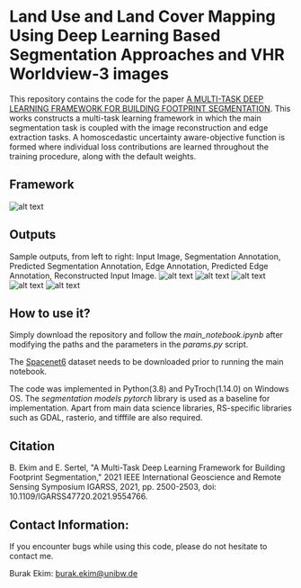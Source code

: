 # Land Use and Land Cover Mapping Using Deep Learning Based Segmentation Approaches and VHR Worldview-3 images
This repository contains the code for the paper [A MULTI-TASK DEEP LEARNING FRAMEWORK FOR BUILDING FOOTPRINT SEGMENTATION](https://ieeexplore.ieee.org/document/9554766). This works constructs a multi-task learning framework in which the main segmentation task is coupled with the image reconstruction and edge extraction tasks. A homoscedastic uncertainty aware-objective function is formed where individual loss contributions are learned throughout the training procedure, along with the default weights.   


Framework
---------------------
![alt text](ims/motiv.png)


Outputs
---------------------

Sample outputs, from left to right: Input Image, Segmentation Annotation, Predicted Segmentation Annotation, Edge Annotation, Predicted Edge Annotation, Reconstructed Input Image.
![alt text](ims/1.png)
![alt text](ims/2.png)
![alt text](ims/3.png)
![alt text](ims/4.png)
![alt text](ims/5.png)


How to use it?
---------------------

Simply download the repository and follow the *main_notebook.ipynb* after modifying the paths and the parameters in the *params.py* script.

The [Spacenet6](https://arxiv.org/abs/2004.06500) dataset needs to be downloaded prior to running the main notebook. 

The code was implemented in Python(3.8) and PyTroch(1.14.0) on Windows OS. The *segmentation models pytorch* library is used as a baseline for implementation. Apart from main data science libraries, RS-specific libraries such as GDAL, rasterio, and tifffile are also required.

Citation
---------------------

B. Ekim and E. Sertel, "A Multi-Task Deep Learning Framework for Building Footprint Segmentation," 2021 IEEE International Geoscience and Remote Sensing Symposium IGARSS, 2021, pp. 2500-2503, doi: 10.1109/IGARSS47720.2021.9554766.


Contact Information:
--------------------

If you encounter bugs while using this code, please do not hesitate to contact me.

Burak Ekim: burak.ekim@unibw.de <br>
